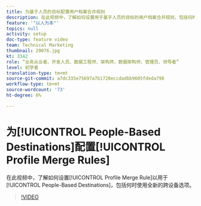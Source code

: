```yaml
---
title: 为基于人员的目标配置用户档案合并规则
description: 在此视频中，了解如何设置用于基于人员的目标的用户档案合并规则，包括何时使用全新的跨设备选项。
feature: '"以人为本"'
topics: null
activity: setup
doc-type: feature video
team: Technical Marketing
thumbnail: 29076.jpg
kt: 3342
role: “业务从业者、开发人员、数据工程师、架构师、数据架构师、管理员、领导者”
level: 初学者
translation-type: tm+mt
source-git-commit: a7dc335e75697a7b1720eccdadbb9605fdeda798
workflow-type: tm+mt
source-wordcount: '73'
ht-degree: 0%

---
```



# 为[!UICONTROL People-Based Destinations]配置[!UICONTROL Profile Merge Rules]

在此视频中，了解如何设置[!UICONTROL Profile Merge Rule]以用于[!UICONTROL People-Based Destinations]，包括何时使用全新的跨设备选项。

>[!VIDEO](https://video.tv.adobe.com/v/29076/?quality=12)

